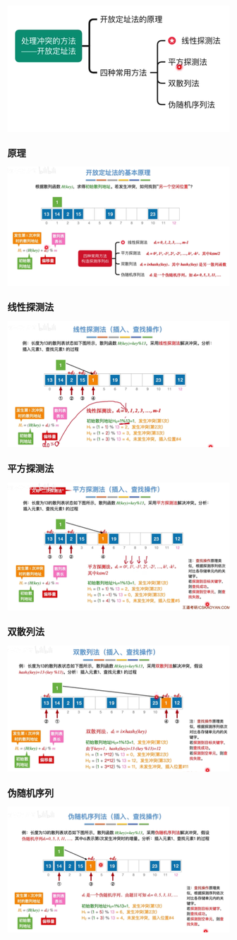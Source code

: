 


![输入图片说明](/imgs/2025-09-08/bpcW1BXVjKq1RCQj.png)
## 原理
![输入图片说明](/imgs/2025-09-08/iIino91IbxfpaGqs.png)


## 线性探测法
![输入图片说明](/imgs/2025-09-08/m5QBORmuHopbKTUG.png)

## 平方探测法
![输入图片说明](/imgs/2025-09-08/EHqnKNdKXycnjfUR.png)

## 双散列法
![输入图片说明](/imgs/2025-09-08/XBOlfMsCero5dJcg.png)

## 伪随机序列
![输入图片说明](/imgs/2025-09-08/H4bOmIovyKgC5UpS.png)
<!--stackedit_data:
eyJoaXN0b3J5IjpbMTM0NDQ2MTM3MywxMTgyMjkzNjgzXX0=
-->